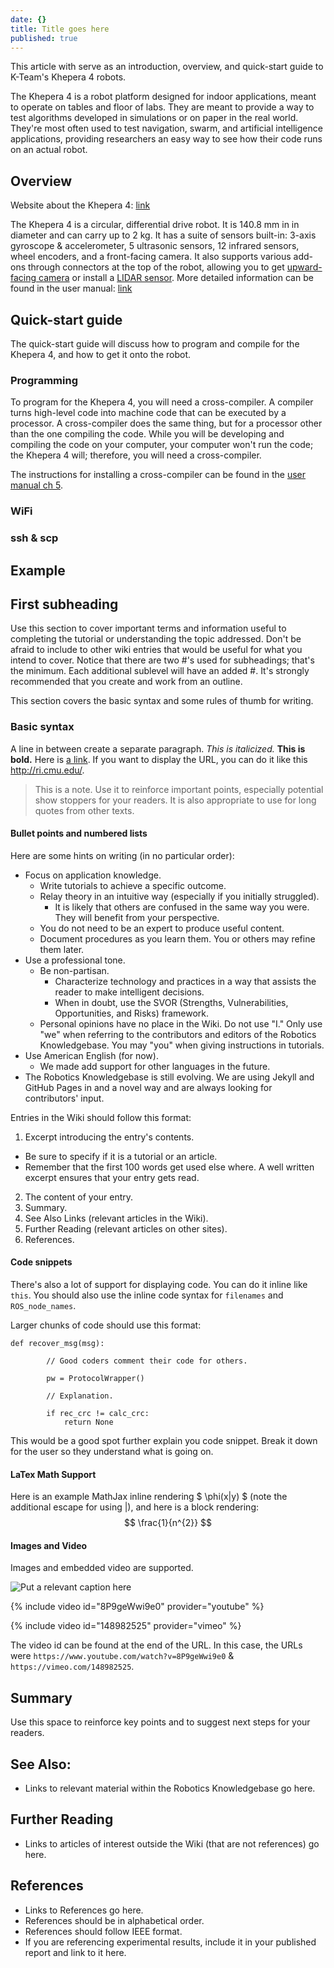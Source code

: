 ```yaml
---
date: {}
title: Title goes here
published: true
---
```

This article with serve as an introduction, overview, and quick-start guide to K-Team's Khepera 4 robots. 

The Khepera 4 is a robot platform designed for indoor applications, meant to operate on tables and floor of labs. They are meant to provide a way to test algorithms developed in simulations or on paper in the real world. They're  most often used to test navigation, swarm, and artificial intelligence applications, providing researchers an easy way to see how their code runs on an actual robot. 

## Overview
Website about the Khepera 4: [link](https://www.k-team.com/khepera-iv)

The Khepera 4 is a circular, differential drive robot. It is 140.8 mm in in diameter and can carry up to 2 kg. It has a suite of sensors built-in: 3-axis gyroscope & accelerometer, 5 ultrasonic sensors, 12 infrared sensors, wheel encoders, and a front-facing camera. It also supports various add-ons through connectors at the top of the robot, allowing you to get [upward-facing camera](https://www.k-team.com/extensions-khepera-iv#stargazer) or install a [LIDAR sensor](https://www.k-team.com/extensions-khepera-iv#laserrangefinder). More detailed information can be found in the user manual: [link](https://ftp.k-team.com/KheperaIV/software/Gumstix%20COM%20Y/UserManual/Khepera%20IV%20User%20Manual%204.x.pdf)

## Quick-start guide
The quick-start guide will discuss how to program and compile for the Khepera 4, and how to get it onto the robot.

### Programming
To program for the Khepera 4, you will need a cross-compiler. A compiler turns high-level code into machine code that can be executed by a processor. A cross-compiler does the same thing, but for a processor other than the one compiling the code. While you will be developing and compiling the code on your computer, your computer won't run the code; the Khepera 4 will; therefore, you will need a cross-compiler.

The instructions for installing a cross-compiler can be found in the [user manual ch 5](https://ftp.k-team.com/KheperaIV/software/Gumstix%20COM%20Y/UserManual/Khepera%20IV%20User%20Manual%204.x.pdf#page=36). 

### WiFi

### ssh & scp

## Example

## First subheading
Use this section to cover important terms and information useful to completing the tutorial or understanding the topic addressed. Don't be afraid to include to other wiki entries that would be useful for what you intend to cover. Notice that there are two \#'s used for subheadings; that's the minimum. Each additional sublevel will have an added \#. It's strongly recommended that you create and work from an outline.

This section covers the basic syntax and some rules of thumb for writing.

### Basic syntax
A line in between create a separate paragraph. *This is italicized.* **This is bold.** Here is [a link](/). If you want to display the URL, you can do it like this <http://ri.cmu.edu/>.

> This is a note. Use it to reinforce important points, especially potential show stoppers for your readers. It is also appropriate to use for long quotes from other texts.


#### Bullet points and numbered lists
Here are some hints on writing (in no particular order):
- Focus on application knowledge.
  - Write tutorials to achieve a specific outcome.
  - Relay theory in an intuitive way (especially if you initially struggled).
    - It is likely that others are confused in the same way you were. They will benefit from your perspective.
  - You do not need to be an expert to produce useful content.
  - Document procedures as you learn them. You or others may refine them later.
- Use a professional tone.
  - Be non-partisan.
    - Characterize technology and practices in a way that assists the reader to make intelligent decisions.
    - When in doubt, use the SVOR (Strengths, Vulnerabilities, Opportunities, and Risks) framework.
  - Personal opinions have no place in the Wiki. Do not use "I." Only use "we" when referring to the contributors and editors of the Robotics Knowledgebase. You may "you" when giving instructions in tutorials.
- Use American English (for now).
  - We made add support for other languages in the future.
- The Robotics Knowledgebase is still evolving. We are using Jekyll and GitHub Pages in and a novel way and are always looking for contributors' input.

Entries in the Wiki should follow this format:
1. Excerpt introducing the entry's contents.
  - Be sure to specify if it is a tutorial or an article.
  - Remember that the first 100 words get used else where. A well written excerpt ensures that your entry gets read.
2. The content of your entry.
3. Summary.
4. See Also Links (relevant articles in the Wiki).
5. Further Reading (relevant articles on other sites).
6. References.

#### Code snippets
There's also a lot of support for displaying code. You can do it inline like `this`. You should also use the inline code syntax for `filenames` and `ROS_node_names`.

Larger chunks of code should use this format:
```
def recover_msg(msg):

        // Good coders comment their code for others.

        pw = ProtocolWrapper()

        // Explanation.

        if rec_crc != calc_crc:
            return None
```
This would be a good spot further explain you code snippet. Break it down for the user so they understand what is going on.

#### LaTex Math Support
Here is an example MathJax inline rendering $ \phi(x\|y) $ (note the additional escape for using \|), and here is a block rendering:
$$ \frac{1}{n^{2}} $$

#### Images and Video
Images and embedded video are supported.

![Put a relevant caption here](assets/images/Hk47portrait-298x300.jpg)

{% include video id="8P9geWwi9e0" provider="youtube" %}

{% include video id="148982525" provider="vimeo" %}

The video id can be found at the end of the URL. In this case, the URLs were
`https://www.youtube.com/watch?v=8P9geWwi9e0`
& `https://vimeo.com/148982525`.

## Summary
Use this space to reinforce key points and to suggest next steps for your readers.

## See Also:
- Links to relevant material within the Robotics Knowledgebase go here.

## Further Reading
- Links to articles of interest outside the Wiki (that are not references) go here.

## References
- Links to References go here.
- References should be in alphabetical order.
- References should follow IEEE format.
- If you are referencing experimental results, include it in your published report and link to it here.
